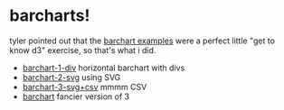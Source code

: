 # barcharts!

tyler pointed out that the [barchart examples](http://bost.ocks.org/mike/bar/)
were a perfect little "get to know d3" exercise, so that's what i did.

* [barchart-1-div](barchart-1-div.html) horizontal barchart with divs
* [barchart-2-svg](barchart-2-svg.html) using SVG
* [barchart-3-svg+csv](barchart-3-svg+csv) mmmm CSV
* [barchart](index.html) fancier version of 3
